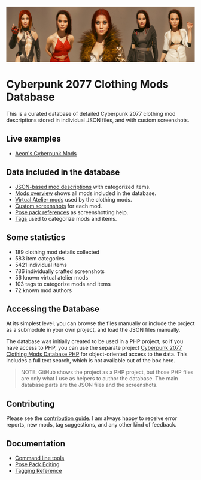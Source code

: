 ![](docs/github_banner.jpg)

# Cyberpunk 2077 Clothing Mods Database

This is a curated database of detailed Cyberpunk 2077 clothing 
mod descriptions stored in individual JSON files, and with custom 
screenshots.

## Live examples

- [Aeon's Cyberpunk Mods][]

## Data included in the database

- [JSON-based mod descriptions](data/clothing) with categorized items.
- [Mods overview](mods-list.md) shows all mods included in the database.
- [Virtual Atelier mods](docs/atelier-reference.md) used by the clothing mods.
- [Custom screenshots](data/clothing/screens) for each mod.
- [Pose pack references](docs/Poses/pose-reference.md) as screenshotting help.
- [Tags](docs/tagging-reference.md) used to categorize mods and items.

## Some statistics

- 189 clothing mod details collected
- 583 item categories
- 5421 individual items
- 786 individually crafted screenshots
- 56 known virtual atelier mods
- 103 tags to categorize mods and items
- 72 known mod authors

## Accessing the Database

At its simplest level, you can browse the files manually or include the project 
as a submodule in your own project, and load the JSON files manually.

The database was initially created to be used in a PHP project, so if you have 
access to PHP, you can use the separate project [Cyberpunk 2077 Clothing Mods Database PHP][]
for object-oriented access to the data. This includes a full text search, which
is not available out of the box here.

> NOTE: GitHub shows the project as a PHP project, but those PHP files are only
> what I use as helpers to author the database. The main database parts are the 
> JSON files and the screenshots.

## Contributing

Please see the [contribution guide](docs/contributing.md). I am always happy to 
receive error reports, new mods, tag suggestions, and any other kind of feedback.

## Documentation

- [Command line tools](docs/command-line-tools.md)
- [Pose Pack Editing](docs/pose-pack-editing.md)
- [Tagging Reference](docs/tagging-reference.md)

[Cyberpunk 2077 Clothing Mods Database PHP]: https://github.com/Mistralys/cyberpunk-mod-db-php
[Aeon's Cyberpunk Mods]: https://aeonoftime.com/?article=2024-08-06-cyberpunk-clothing-mods&page=article